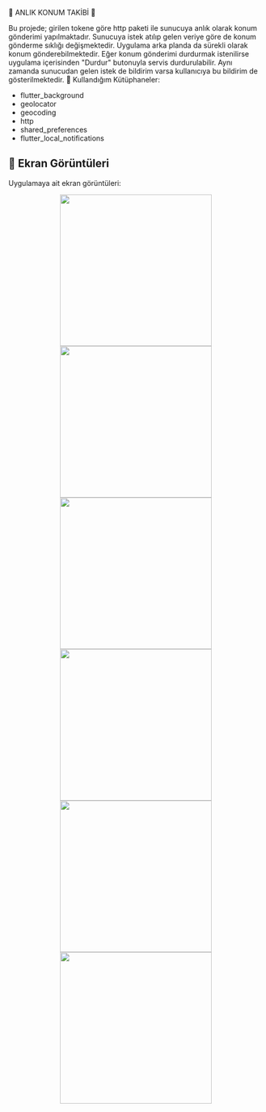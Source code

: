 🌟 ANLIK KONUM TAKİBİ 🌟
 
 Bu projede; girilen tokene göre http paketi ile sunucuya anlık olarak konum gönderimi yapılmaktadır. Sunucuya istek atılıp gelen veriye göre de konum gönderme sıklığı değişmektedir. Uygulama arka planda da sürekli olarak konum gönderebilmektedir. Eğer konum gönderimi durdurmak istenilirse uygulama içerisinden "Durdur" butonuyla servis durdurulabilir. Aynı zamanda sunucudan gelen istek de bildirim varsa kullanıcıya bu bildirim de gösterilmektedir. 
 📌 Kullandığım Kütüphaneler:

* flutter_background
* geolocator
* geocoding
* http
* shared_preferences
* flutter_local_notifications
  
## 📸 Ekran Görüntüleri
Uygulamaya ait ekran görüntüleri:

<div align="center">
  <img src="https://github.com/Ahmetyilmazz/Instant_Location_Tracking/blob/f2a0c8952db862cefe9b8d24860d61ab949d0ec2/Screenshot_1.png" width="300"/>
  <img src="https://github.com/Ahmetyilmazz/Instant_Location_Tracking/blob/f2a0c8952db862cefe9b8d24860d61ab949d0ec2/Screenshot_2.png" width="300"/>
  <img src="https://github.com/Ahmetyilmazz/Instant_Location_Tracking/blob/f2a0c8952db862cefe9b8d24860d61ab949d0ec2/Screenshot_3.png" width="300"/>
  <img src="https://github.com/Ahmetyilmazz/Instant_Location_Tracking/blob/f2a0c8952db862cefe9b8d24860d61ab949d0ec2/Screenshot_4.png" width="300"/>
  <img src="https://github.com/Ahmetyilmazz/Instant_Location_Tracking/blob/f2a0c8952db862cefe9b8d24860d61ab949d0ec2/Screenshot_5.png" width="300"/>
  <img src="https://github.com/Ahmetyilmazz/Instant_Location_Tracking/blob/f2a0c8952db862cefe9b8d24860d61ab949d0ec2/Screenshot_6.png" width="300"/>
  
</div>
